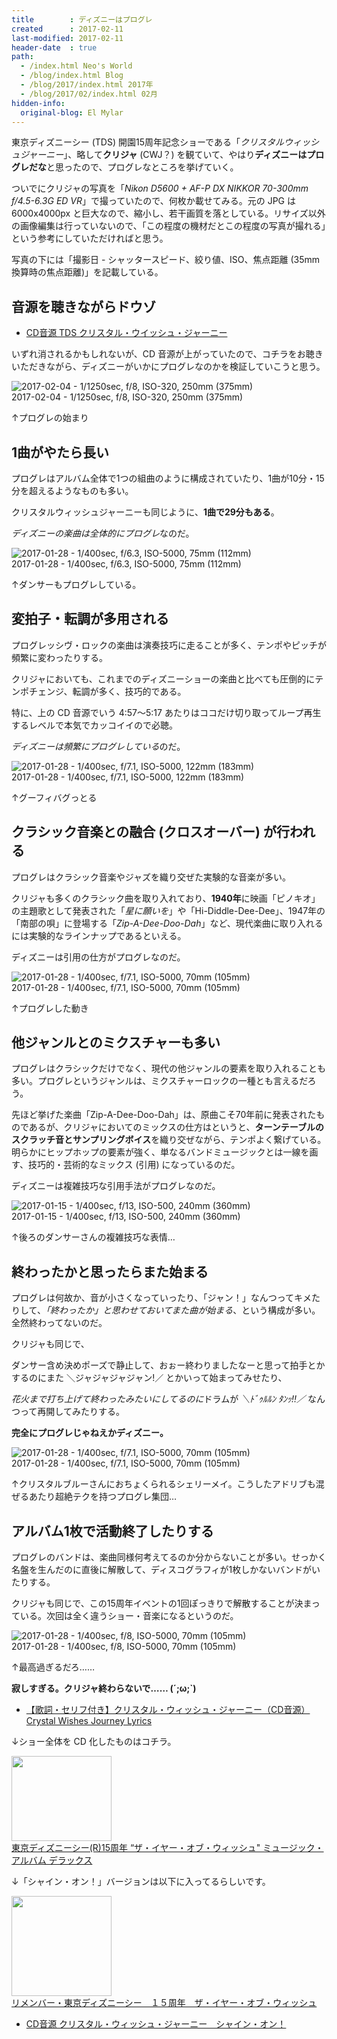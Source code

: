 ```yaml
---
title        : ディズニーはプログレ
created      : 2017-02-11
last-modified: 2017-02-11
header-date  : true
path:
  - /index.html Neo's World
  - /blog/index.html Blog
  - /blog/2017/index.html 2017年
  - /blog/2017/02/index.html 02月
hidden-info:
  original-blog: El Mylar
---
```


東京ディズニーシー (TDS) 開園15周年記念ショーである「*クリスタルウィッシュジャーニー*」、略して**クリジャ** (CWJ？) を観ていて、やはり**ディズニーはプログレだな**と思ったので、プログレなところを挙げていく。

ついでにクリジャの写真を「*Nikon D5600 + AF-P DX NIKKOR 70-300mm f/4.5-6.3G ED VR*」で撮っていたので、何枚か載せてみる。元の JPG は 6000x4000px と巨大なので、縮小し、若干画質を落としている。リサイズ以外の画像編集は行っていないので、「この程度の機材だとこの程度の写真が撮れる」という参考にしていただければと思う。

写真の下には「撮影日 - シャッタースピード、絞り値、ISO、焦点距離 (35mm 換算時の焦点距離)」を記載している。

## 音源を聴きながらドウゾ

- [CD音源 TDS クリスタル・ウイッシュ・ジャーニー](https://youtube.com/watch?v=q3jWNy8BTbU)

いずれ消されるかもしれないが、CD 音源が上がっていたので、コチラをお聴きいただきながら、ディズニーがいかにプログレなのかを検証していこうと思う。

![2017-02-04 - 1/1250sec, f/8, ISO-320, 250mm (375mm)](./11-01-01.jpg)  
2017-02-04 - 1/1250sec, f/8, ISO-320, 250mm (375mm)

↑プログレの始まり

## 1曲がやたら長い

プログレはアルバム全体で1つの組曲のように構成されていたり、1曲が10分・15分を超えるようなものも多い。

クリスタルウィッシュジャーニーも同じように、**1曲で29分もある**。

*ディズニーの楽曲は全体的にプログレ*なのだ。

![2017-01-28 - 1/400sec, f/6.3, ISO-5000, 75mm (112mm)](./11-01-02.jpg)  
2017-01-28 - 1/400sec, f/6.3, ISO-5000, 75mm (112mm)

↑ダンサーもプログレしている。

## 変拍子・転調が多用される

プログレッシヴ・ロックの楽曲は演奏技巧に走ることが多く、テンポやピッチが頻繁に変わったりする。

クリジャにおいても、これまでのディズニーショーの楽曲と比べても圧倒的にテンポチェンジ、転調が多く、技巧的である。

特に、上の CD 音源でいう 4:57～5:17 あたりはココだけ切り取ってループ再生するレベルで本気でカッコイイので必聴。

*ディズニーは頻繁にプログレしている*のだ。

![2017-01-28 - 1/400sec, f/7.1, ISO-5000, 122mm (183mm)](./11-01-03.jpg)  
2017-01-28 - 1/400sec, f/7.1, ISO-5000, 122mm (183mm)

↑グーフィバグっとる

## クラシック音楽との融合 (クロスオーバー) が行われる

プログレはクラシック音楽やジャズを織り交ぜた実験的な音楽が多い。

クリジャも多くのクラシック曲を取り入れており、**1940年**に映画「ピノキオ」の主題歌として発表された「*星に願いを*」や「Hi-Diddle-Dee-Dee」、1947年の「南部の唄」に登場する「*Zip-A-Dee-Doo-Dah*」など、現代楽曲に取り入れるには実験的なラインナップであるといえる。

ディズニーは引用の仕方がプログレなのだ。

![2017-01-28 - 1/400sec, f/7.1, ISO-5000, 70mm (105mm)](./11-01-07.jpg)  
2017-01-28 - 1/400sec, f/7.1, ISO-5000, 70mm (105mm)

↑プログレした動き

## 他ジャンルとのミクスチャーも多い

プログレはクラシックだけでなく、現代の他ジャンルの要素を取り入れることも多い。プログレというジャンルは、ミクスチャーロックの一種とも言えるだろう。

先ほど挙げた楽曲「Zip-A-Dee-Doo-Dah」は、原曲こそ70年前に発表されたものであるが、クリジャにおいてのミックスの仕方はというと、**ターンテーブルのスクラッチ音とサンプリングボイス**を織り交ぜながら、テンポよく繋げている。明らかにヒップホップの要素が強く、単なるバンドミュージックとは一線を画す、技巧的・芸術的なミックス (引用) になっているのだ。

ディズニーは複雑技巧な引用手法がプログレなのだ。

![2017-01-15 - 1/400sec, f/13, ISO-500, 240mm (360mm)](./11-01-06.jpg)  
2017-01-15 - 1/400sec, f/13, ISO-500, 240mm (360mm)

↑後ろのダンサーさんの複雑技巧な表情…

## 終わったかと思ったらまた始まる

プログレは何故か、音が小さくなっていったり、「ジャン！」なんつってキメたりして、*「終わったか」と思わせておいてまた曲が始まる*、という構成が多い。全然終わってないのだ。

クリジャも同じで、

ダンサー含め決めポーズで静止して、おぉー終わりましたなーと思って拍手とかするのにまた ＼ジャジャジャジャン!／ とかいって始まってみせたり、

*花火まで打ち上げて終わったみたいにしてるのに*ドラムが *＼ﾄﾞｩﾙﾙﾝ ﾀﾝｯ!!／* なんつって再開してみたりする。

**完全にプログレじゃねえかディズニー。**

![2017-01-28 - 1/400sec, f/7.1, ISO-5000, 70mm (105mm)](./11-01-04.jpg)  
2017-01-28 - 1/400sec, f/7.1, ISO-5000, 70mm (105mm)

↑クリスタルブルーさんにおちょくられるシェリーメイ。こうしたアドリブも混ぜるあたり超絶テクを持つプログレ集団…

## アルバム1枚で活動終了したりする

プログレのバンドは、楽曲同様何考えてるのか分からないことが多い。せっかく名盤を生んだのに直後に解散して、ディスコグラフィが1枚しかないバンドがいたりする。

クリジャも同じで、この15周年イベントの1回ぽっきりで解散することが決まっている。次回は全く違うショー・音楽になるというのだ。

![2017-01-28 - 1/400sec, f/8, ISO-5000, 70mm (105mm)](./11-01-05.jpg)  
2017-01-28 - 1/400sec, f/8, ISO-5000, 70mm (105mm)

↑最高過ぎるだろ……

**寂しすぎる。クリジャ終わらないで…… (´;ω;`)**

- [【歌詞・セリフ付き】クリスタル・ウィッシュ・ジャーニー（CD音源）Crystal Wishes Journey Lyrics](https://youtube.com/watch?v=GKg-oRiKrts)

↓ショー全体を CD 化したものはコチラ。

<div class="ad-amazon">
  <div class="ad-amazon-image">
    <a href="https://www.amazon.co.jp/dp/B01D1XQSP8?tag=neos21-22&amp;linkCode=osi&amp;th=1&amp;psc=1">
      <img src="https://m.media-amazon.com/images/I/61bG4HakrWL._SL160_.jpg" width="160" height="136">
    </a>
  </div>
  <div class="ad-amazon-info">
    <div class="ad-amazon-title">
      <a href="https://www.amazon.co.jp/dp/B01D1XQSP8?tag=neos21-22&amp;linkCode=osi&amp;th=1&amp;psc=1">東京ディズニーシー(R)15周年 “ザ・イヤー・オブ・ウィッシュ&quot; ミュージック・アルバム デラックス</a>
    </div>
  </div>
</div>

↓「シャイン・オン！」バージョンは以下に入ってるらしいです。

<div class="ad-amazon">
  <div class="ad-amazon-image">
    <a href="https://www.amazon.co.jp/dp/B01NCN2TE8?tag=neos21-22&amp;linkCode=osi&amp;th=1&amp;psc=1">
      <img src="https://m.media-amazon.com/images/I/61EOAzNv+bL._SL160_.jpg" width="160" height="160">
    </a>
  </div>
  <div class="ad-amazon-info">
    <div class="ad-amazon-title">
      <a href="https://www.amazon.co.jp/dp/B01NCN2TE8?tag=neos21-22&amp;linkCode=osi&amp;th=1&amp;psc=1">リメンバー・東京ディズニーシー　１５周年　ザ・イヤー・オブ・ウィッシュ</a>
    </div>
  </div>
</div>

- [CD音源 クリスタル・ウィッシュ・ジャーニー　シャイン・オン！](https://youtube.com/watch?v=cbsGSQ2JpQU)

